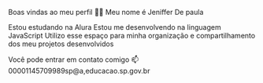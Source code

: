  Boas vindas ao meu perfil 💙💙
Meu nome é Jeniffer De paula

Estou estudando na Alura
Estou me desenvolvendo na linguagem JavaScript
Utilizo esse espaço para minha organização e compartilhamento dos meu projetos desenvolvidos

Você pode entrar em contato comigo 📫
00001145709989sp@a,educacao.sp.gov.br
